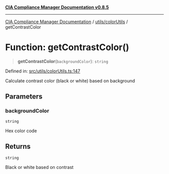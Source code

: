 [**CIA Compliance Manager Documentation v0.8.5**](../../../README.md)

***

[CIA Compliance Manager Documentation](../../../modules.md) / [utils/colorUtils](../README.md) / getContrastColor

# Function: getContrastColor()

> **getContrastColor**(`backgroundColor`): `string`

Defined in: [src/utils/colorUtils.ts:147](https://github.com/Hack23/cia-compliance-manager/blob/3ae0301247f765ba03c8c0fe645db4718bb8af76/src/utils/colorUtils.ts#L147)

Calculate contrast color (black or white) based on background

## Parameters

### backgroundColor

`string`

Hex color code

## Returns

`string`

Black or white based on contrast
